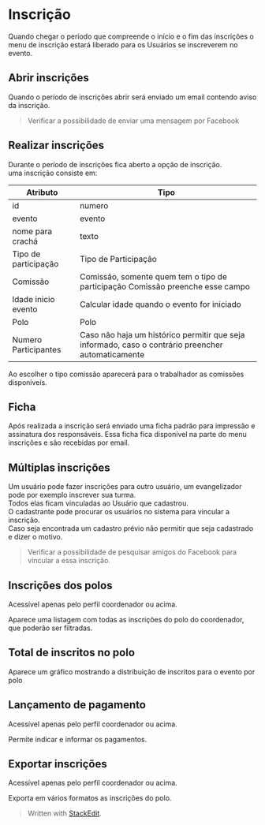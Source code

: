 <h1 id="inscrição">Inscrição</h1>
<p>Quando chegar o período que compreende o início e o fim das inscrições o menu de inscrição estará liberado para os Usuários se inscreverem no evento.</p>
<h2 id="abrir-inscrições">Abrir inscrições</h2>
<p>Quando o período de inscrições abrir será enviado um email contendo aviso da inscrição.</p>
<blockquote>
<p>Verificar a possibilidade de enviar uma mensagem por Facebook</p>
</blockquote>
<h2 id="realizar-inscrições">Realizar inscrições</h2>
<p>Durante o período de inscrições fica aberto a opção de inscrição.<br>
uma inscrição consiste em:</p>

<table>
<thead>
<tr>
<th>Atributo</th>
<th>Tipo</th>
</tr>
</thead>
<tbody>
<tr>
<td>id</td>
<td>numero</td>
</tr>
<tr>
<td>evento</td>
<td>evento</td>
</tr>
<tr>
<td>nome para crachá</td>
<td>texto</td>
</tr>
<tr>
<td>Tipo de participação</td>
<td>Tipo de Participação</td>
</tr>
<tr>
<td>Comissão</td>
<td>Comissão, somente quem tem o tipo de participação Comissão preenche esse campo</td>
</tr>
<tr>
<td>Idade inicio evento</td>
<td>Calcular idade quando o evento for iniciado</td>
</tr>
<tr>
<td>Polo</td>
<td>Polo</td>
</tr>
<tr>
<td>Numero Participantes</td>
<td>Caso não haja um histórico permitir que seja informado, caso o contrário preencher automaticamente</td>
</tr>
</tbody>
</table><p>Ao escolher o tipo comissão aparecerá para o trabalhador as comissões disponíveis.</p>
<h2 id="ficha">Ficha</h2>
<p>Após realizada a inscrição será enviado uma ficha padrão para impressão e assinatura dos responsáveis. Essa ficha fica disponível na parte do menu inscrições e são recebidas por email.</p>
<h2 id="múltiplas-inscrições">Múltiplas inscrições</h2>
<p>Um usuário pode fazer inscrições para outro usuário, um evangelizador pode por exemplo inscrever sua turma.<br>
Todos elas ficam vinculadas ao Usuário que cadastrou.<br>
O cadastrante pode procurar os usuários no sistema para vincular a inscrição.<br>
Caso seja encontrada um cadastro prévio não permitir que seja cadastrado e dizer o motivo.</p>
<blockquote>
<p>Verificar a possibilidade de pesquisar amigos do Facebook para vincular a essa inscrição.</p>
</blockquote>
<h2 id="inscrições-dos-polos">Inscrições dos polos</h2>
<p>Acessível apenas pelo perfil coordenador ou acima.</p>
<p>Aparece uma listagem com todas as inscrições do polo do coordenador, que poderão ser filtradas.</p>
<h2 id="total-de-inscritos-no-polo">Total de inscritos no polo</h2>
<p>Aparece um gráfico mostrando a distribuição de inscritos para o evento por polo</p>
<h2 id="lançamento-de-pagamento">Lançamento de pagamento</h2>
<p>Acessível apenas pelo perfil coordenador ou acima.</p>
<p>Permite indicar e informar os pagamentos.</p>
<h2 id="exportar-inscrições">Exportar inscrições</h2>
<p>Acessível apenas pelo perfil coordenador ou acima.</p>
<p>Exporta em vários formatos as inscrições do polo.</p>
<blockquote>
<p>Written with <a href="https://stackedit.io/">StackEdit</a>.</p>
</blockquote>


